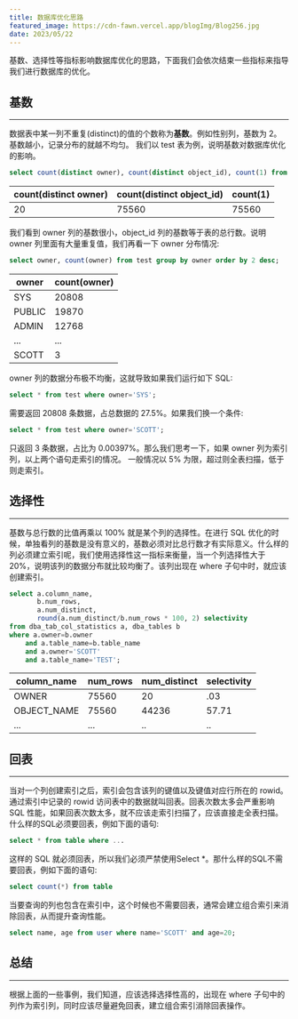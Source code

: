 ```yaml
---
title: 数据库优化思路
featured_image: https://cdn-fawn.vercel.app/blogImg/Blog256.jpg
date: 2023/05/22
---
```


基数、选择性等指标影响数据库优化的思路，下面我们会依次结束一些指标来指导我们进行数据库的优化。

## 基数
***  
数据表中某一列不重复(distinct)的值的个数称为**基数**。例如性别列，基数为 2。基数越小，记录分布的就越不均匀。
我们以 test 表为例，说明基数对数据库优化的影响。

``` sql
select count(distinct owner), count(distinct object_id), count(1) from test;
```

| count(distinct owner) | count(distinct object_id) |  count(1) |
| -- | -- | -- |
| 20 | 75560 | 75560 |

我们看到 owner 列的基数很小，object_id 列的基数等于表的总行数。说明 owner 列里面有大量重复值，我们再看一下 owner 分布情况: 
``` sql
select owner, count(owner) from test group by owner order by 2 desc;
```

| owner | count(owner) |
| -- | -- |
| SYS | 20808 | 
| PUBLIC | 19870 |
| ADMIN | 12768 |
| ... | ... | 
| SCOTT | 3 |

owner 列的数据分布极不均衡，这就导致如果我们运行如下 SQL: 
``` sql
select * from test where owner='SYS';
```

需要返回 20808 条数据，占总数据的 27.5%。如果我们换一个条件: 
``` sql
select * from test where owner='SCOTT';
```

只返回 3 条数据，占比为 0.00397%。那么我们思考一下，如果 owner 列为索引列，以上两个语句走索引的情况。
一般情况以 5% 为限，超过则全表扫描，低于则走索引。

## 选择性
***  
基数与总行数的比值再乘以 100% 就是某个列的选择性。在进行 SQL 优化的时候，单独看列的基数是没有意义的，基数必须对比总行数才有实际意义。什么样的列必须建立索引呢，我们使用选择性这一指标来衡量，当一个列选择性大于 20%，说明该列的数据分布就比较均衡了。该列出现在 where 子句中时，就应该创建索引。
``` sql
select a.column_name, 
	   b.num_rows, 
	   a.num_distinct, 
	   round(a.num_distinct/b.num_rows * 100, 2) selectivity
from dba_tab_col_statistics a, dba_tables b
where a.owner=b.owner
	and a.table_name=b.table_name
	and a.owner='SCOTT'
	and a.table_name='TEST';
```

| column_name | num_rows | num_distinct | selectivity |
| -- | -- | -- | -- |
| OWNER | 75560 | 20 | .03 |
| OBJECT_NAME | 75560 | 44236 | 57.71 | 
| ... | ... | .. | .. |

## 回表
***  
当对一个列创建索引之后，索引会包含该列的键值以及键值对应行所在的 rowid。通过索引中记录的 rowid 访问表中的数据就叫回表。回表次数太多会严重影响 SQL 性能，如果回表次数太多，就不应该走索引扫描了，应该直接走全表扫描。
什么样的SQL必须要回表，例如下面的语句: 
``` sql
select * from table where ...
```

这样的 SQL 就必须回表，所以我们必须严禁使用Select \*。那什么样的SQL不需要回表，例如下面的语句: 
``` sql
select count(*) from table
```

 当要查询的列也包含在索引中，这个时候也不需要回表，通常会建立组合索引来消除回表，从而提升查询性能。
``` sql
select name, age from user where name='SCOTT' and age=20;
```

## 总结
***  
根据上面的一些事例，我们知道，应该选择选择性高的，出现在 where 子句中的列作为索引列，同时应该尽量避免回表，建立组合索引消除回表操作。